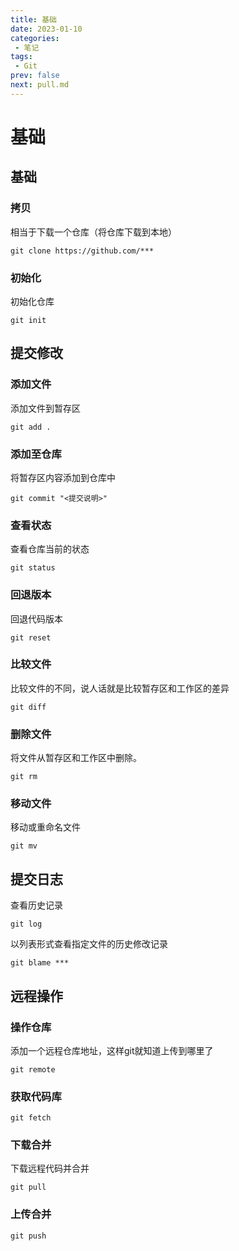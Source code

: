 ```yaml
---
title: 基础
date: 2023-01-10
categories:
 - 笔记
tags:
 - Git
prev: false
next: pull.md
---
```


# 基础

## 基础

### 拷贝
相当于下载一个仓库（将仓库下载到本地）
```git 
git clone https://github.com/***
```

### 初始化
初始化仓库
```git
git init
```

## 提交修改

### 添加文件
添加文件到暂存区
```git
git add .
```

### 添加至仓库
将暂存区内容添加到仓库中
```git
git commit "<提交说明>"
```

### 查看状态
查看仓库当前的状态
```git
git status
```

### 回退版本
回退代码版本
```git 
git reset
```

### 比较文件
比较文件的不同，说人话就是比较暂存区和工作区的差异
```git
git diff
```

### 删除文件
将文件从暂存区和工作区中删除。
```git 
git rm
```

### 移动文件
移动或重命名文件
```git
git mv
```

## 提交日志
查看历史记录
```git
git log
```
以列表形式查看指定文件的历史修改记录
```
git blame ***
```

## 远程操作

### 操作仓库
添加一个远程仓库地址，这样git就知道上传到哪里了
```
git remote
```

### 获取代码库
```git
git fetch
```

### 下载合并
下载远程代码并合并
```git
git pull
```

### 上传合并
```git
git push
```